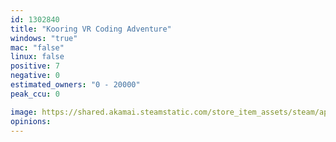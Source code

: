 ```yaml
---
id: 1302840
title: "Kooring VR Coding Adventure"
windows: "true"
mac: "false"
linux: false
positive: 7
negative: 0
estimated_owners: "0 - 20000"
peak_ccu: 0

image: https://shared.akamai.steamstatic.com/store_item_assets/steam/apps/1302840/header.jpg?t=1629363841
opinions:
---
```

